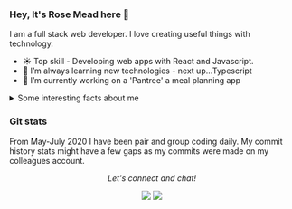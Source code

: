 ### Hey, It's Rose Mead here 👋
I am a full stack web developer. I love creating useful things with technology.

- ☀️ Top skill - Developing web apps with React and Javascript.
- 🌱 I’m always learning new technologies - next up...Typescript
- 🔭 I’m currently working on a 'Pantree' a meal planning app

<details>
  <summary>Some interesting facts about me</summary>
  <br>
  
  - :pencil2:	I'm constantly creating - whether that is with technology or drawing, painting or writing in my spare time. 
  - 📕 I love reading literary fiction novels. 
  - :paw_prints: I have an awesome Border Collie who I teach cool tricks. 
  - :tulip:	I'm fascinated by the beauty in nature. 
  - :lock: I used to own and design escape rooms, and I still love to play them.
  
</details>

### Git stats
From May-July 2020 I have been pair and group coding daily. My commit history stats might have a few gaps as my commits were made on my colleagues account.


<p align="center">
  <i>Let's connect and chat!</i>

  <p align="center">
    <a href="https://www.linkedin.com/in/rose-mead" alt="Linkedin"><img src="https://github.com/imdhruv99/imdhruv99/blob/master/readme/linkedin.png"></a>
    <a href="https://github.com/rose-mead" alt="GitHub"><img src="https://github.com/imdhruv99/imdhruv99/blob/master/readme/github.png"></a>
  </p>
  
</p>
